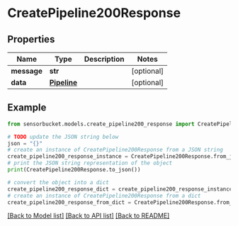 # CreatePipeline200Response


## Properties

Name | Type | Description | Notes
------------ | ------------- | ------------- | -------------
**message** | **str** |  | [optional] 
**data** | [**Pipeline**](Pipeline.md) |  | [optional] 

## Example

```python
from sensorbucket.models.create_pipeline200_response import CreatePipeline200Response

# TODO update the JSON string below
json = "{}"
# create an instance of CreatePipeline200Response from a JSON string
create_pipeline200_response_instance = CreatePipeline200Response.from_json(json)
# print the JSON string representation of the object
print(CreatePipeline200Response.to_json())

# convert the object into a dict
create_pipeline200_response_dict = create_pipeline200_response_instance.to_dict()
# create an instance of CreatePipeline200Response from a dict
create_pipeline200_response_from_dict = CreatePipeline200Response.from_dict(create_pipeline200_response_dict)
```
[[Back to Model list]](../README.md#documentation-for-models) [[Back to API list]](../README.md#documentation-for-api-endpoints) [[Back to README]](../README.md)


